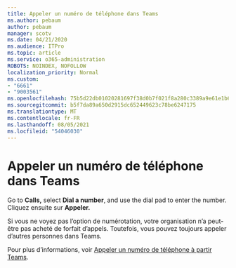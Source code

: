 ```yaml
---
title: Appeler un numéro de téléphone dans Teams
ms.author: pebaum
author: pebaum
manager: scotv
ms.date: 04/21/2020
ms.audience: ITPro
ms.topic: article
ms.service: o365-administration
ROBOTS: NOINDEX, NOFOLLOW
localization_priority: Normal
ms.custom:
- "6661"
- "9003561"
ms.openlocfilehash: 75b5d22db01020281697f38d0b7f021f8a280c3389a9e61e1b69d9b002cb8d6e
ms.sourcegitcommit: b5f7da89a650d2915dc652449623c78be6247175
ms.translationtype: MT
ms.contentlocale: fr-FR
ms.lasthandoff: 08/05/2021
ms.locfileid: "54046030"
---
```

# <a name="call-a-phone-number-in-teams"></a>Appeler un numéro de téléphone dans Teams

Go to  **Calls,** select  **Dial a number**, and use the dial pad to enter the number. Cliquez ensuite sur **Appeler.**

Si vous ne voyez pas l’option de numérotation, votre organisation n’a peut-être pas acheté de forfait d’appels. Toutefois, vous pouvez toujours appeler d’autres personnes dans Teams.  

Pour plus d’informations, voir [Appeler un numéro de téléphone à partir Teams](https://support.microsoft.com/office/20d24ace-2851-4c29-8441-30dd2a5cf078).
